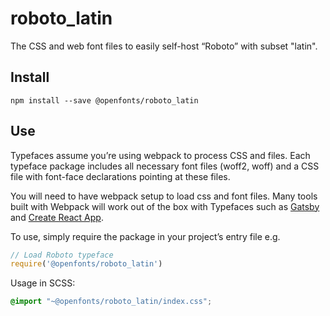 
# roboto_latin

The CSS and web font files to easily self-host “Roboto” with subset "latin".

## Install

`npm install --save @openfonts/roboto_latin`

## Use

Typefaces assume you’re using webpack to process CSS and files. Each typeface
package includes all necessary font files (woff2, woff) and a CSS file with
font-face declarations pointing at these files.

You will need to have webpack setup to load css and font files. Many tools built
with Webpack will work out of the box with Typefaces such as [Gatsby](https://github.com/gatsbyjs/gatsby)
and [Create React App](https://github.com/facebookincubator/create-react-app).

To use, simply require the package in your project’s entry file e.g.

```javascript
// Load Roboto typeface
require('@openfonts/roboto_latin')
```

Usage in SCSS:
```scss
@import "~@openfonts/roboto_latin/index.css";
```
